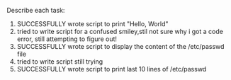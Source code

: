 Describe each task:
1. SUCCESSFULLY wrote script to print "Hello, World"
2. tried to write script for a confused smiley,stil not sure why i got a code error, still attempting to figure out!
3. SUCCESSFULLY wrote script to display the content of the /etc/passwd file
4. tried to write script still trying
5. SUCCESSFULLY wrote script to print last 10 lines of /etc/passwd
